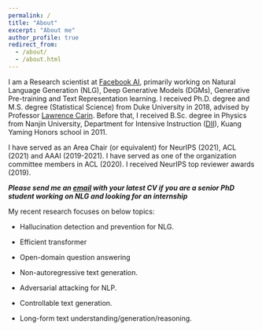 ```yaml
---
permalink: /
title: "About"
excerpt: "About me"
author_profile: true
redirect_from: 
  - /about/
  - /about.html
---
```


I am a Research scientist at [Facebook AI](https://ai.facebook.com/research/NLP/), primarily working on Natural Language Generation (NLG), Deep Generative Models (DGMs), Generative Pre-training and Text Representation learning. I received Ph.D. degree and M.S. degree (Statistical Science) from Duke University in 2018, advised by Professor [Lawrence Carin](http://people.ee.duke.edu/~lcarin/). Before that, I received B.Sc. degree in Physics from Nanjin University, Department for Intensive Instruction ([DII](http://dii.nju.edu.cn/kuangym/?lang=en)), Kuang Yaming Honors school in 2011.

I have served as an Area Chair (or equivalent) for NeurIPS (2021), ACL (2021) and AAAI (2019-2021). I have served as one of the organization committee members in ACL (2020). I received NeurIPS top reviewer awards (2019). 

***Please send me an [email](mailto:yizhe.zhang@hotmail.com) with your latest CV if you are a senior PhD student working on NLG and looking for an internship***

My recent research focuses on below topics:

- Hallucination detection and prevention for NLG. 

- Efficient transformer

- Open-domain question answering

- Non-autoregressive text generation.

- Adversarial attacking for NLP. 

- Controllable text generation.

- Long-form text understanding/generation/reasoning.




